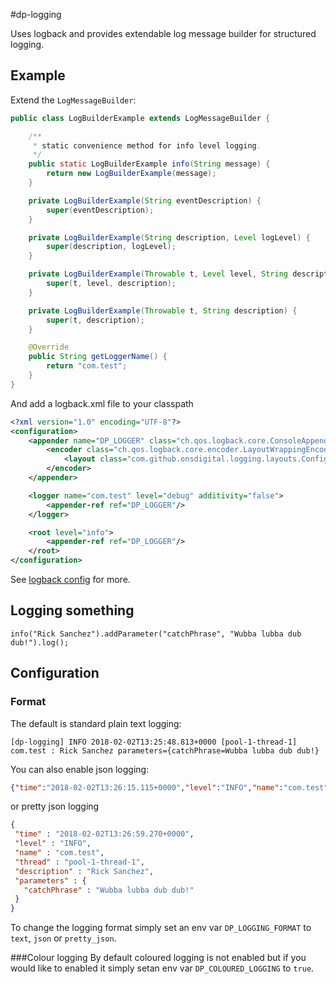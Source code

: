 #dp-logging

Uses logback and provides extendable log message builder for structured logging.

## Example
Extend the `LogMessageBuilder`:
```java
public class LogBuilderExample extends LogMessageBuilder {

    /**
     * static convenience method for info level logging.
     */
    public static LogBuilderExample info(String message) {
        return new LogBuilderExample(message);
    }

    private LogBuilderExample(String eventDescription) {
        super(eventDescription);
    }

    private LogBuilderExample(String description, Level logLevel) {
        super(description, logLevel);
    }

    private LogBuilderExample(Throwable t, Level level, String description) {
        super(t, level, description);
    }

    private LogBuilderExample(Throwable t, String description) {
        super(t, description);
    }

    @Override
    public String getLoggerName() {
        return "com.test";
    }
}
```

And add a logback.xml file to your classpath

```xml
<?xml version="1.0" encoding="UTF-8"?>
<configuration>
    <appender name="DP_LOGGER" class="ch.qos.logback.core.ConsoleAppender">
        <encoder class="ch.qos.logback.core.encoder.LayoutWrappingEncoder">
            <layout class="com.github.onsdigital.logging.layouts.ConfigurableLayout"/>
        </encoder>
    </appender>

    <logger name="com.test" level="debug" additivity="false">
        <appender-ref ref="DP_LOGGER"/>
    </logger>

    <root level="info">
        <appender-ref ref="DP_LOGGER"/>
    </root>
</configuration>
```

See [logback config](https://logback.qos.ch/manual/configuration.html) for more.

## Logging something

```
info("Rick Sanchez").addParameter("catchPhrase", "Wubba lubba dub dub!").log();
```



## Configuration
### Format
The default is standard plain text logging:

```
[dp-logging] INFO 2018-02-02T13:25:48.813+0000 [pool-1-thread-1] com.test : Rick Sanchez parameters={catchPhrase=Wubba lubba dub dub!}
```

You can also enable json logging:
 
 ```json
 {"time":"2018-02-02T13:26:15.115+0000","level":"INFO","name":"com.test","thread":"pool-1-thread-1","description":"Rick Sanchez","parameters":{"catchPhrase":"Wubba lubba dub dub!"}}
 ```
 
 or pretty json logging
 
 ```json
{
  "time" : "2018-02-02T13:26:59.270+0000",
  "level" : "INFO",
  "name" : "com.test",
  "thread" : "pool-1-thread-1",
  "description" : "Rick Sanchez",
  "parameters" : {
    "catchPhrase" : "Wubba lubba dub dub!"
  }
}
 ```

To change the logging format simply set an env var `DP_LOGGING_FORMAT` to `text`, `json` or `pretty_json`.

###Colour logging
By default coloured logging is not enabled but if you would like to enabled it simply setan env var 
`DP_COLOURED_LOGGING` to `true`.

